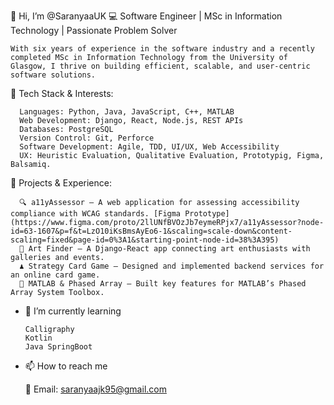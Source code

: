 👋 Hi, I’m @SaranyaaUK
💻 Software Engineer | MSc in Information Technology | Passionate Problem Solver

    With six years of experience in the software industry and a recently completed MSc in Information Technology from the University of Glasgow, I thrive on building efficient, scalable, and user-centric software solutions.

🔧 Tech Stack & Interests:
    
      Languages: Python, Java, JavaScript, C++, MATLAB
      Web Development: Django, React, Node.js, REST APIs
      Databases: PostgreSQL
      Version Control: Git, Perforce
      Software Development: Agile, TDD, UI/UX, Web Accessibility
      UX: Heuristic Evaluation, Qualitative Evaluation, Prototypig, Figma, Balsamiq.
    
🚀 Projects & Experience:

      🔍 a11yAssessor – A web application for assessing accessibility compliance with WCAG standards. [Figma Prototype](https://www.figma.com/proto/2llUNfBVOzJb7eymeRPjx7/a11yAssessor?node-id=63-1607&p=f&t=LzO10iKsBmsAyEo6-1&scaling=scale-down&content-scaling=fixed&page-id=0%3A1&starting-point-node-id=38%3A395)
      🎨 Art Finder – A Django-React app connecting art enthusiasts with galleries and events.
      ♟️ Strategy Card Game – Designed and implemented backend services for an online card game.
      📡 MATLAB & Phased Array – Built key features for MATLAB’s Phased Array System Toolbox.
      
- 🌱 I’m currently learning
  
      Calligraphy
      Kotlin
      Java SpringBoot
  
- 📫 How to reach me
  
    📌 Email: saranyaajk95@gmail.com

<!---
SaranyaaUK/SaranyaaUK is a ✨ special ✨ repository because its `README.md` (this file) appears on your GitHub profile.
You can click the Preview link to take a look at your changes.
--->
